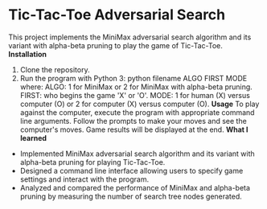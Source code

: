# Tic-Tac-Toe Adversarial Search

This project implements the MiniMax adversarial search algorithm and its variant with alpha-beta pruning to play the game of Tic-Tac-Toe.
**Installation**
1. Clone the repository.
2. Run the program with Python 3:
python filename ALGO FIRST MODE
where: ALGO: 1 for MiniMax or 2 for MiniMax with alpha-beta pruning.
       FIRST: who begins the game 'X' or 'O'.
       MODE: 1 for human (X) versus computer (O) or 2 for computer (X) versus computer (O).
**Usage**
To play against the computer, execute the program with appropriate command line arguments.
Follow the prompts to make your moves and see the computer's moves.
Game results will be displayed at the end.
**What I learned**
- Implemented MiniMax adversarial search algorithm and its variant with alpha-beta pruning for playing Tic-Tac-Toe.
- Designed a command line interface allowing users to specify game settings and interact with the program.
- Analyzed and compared the performance of MiniMax and alpha-beta pruning by measuring the number of search tree nodes generated. 
